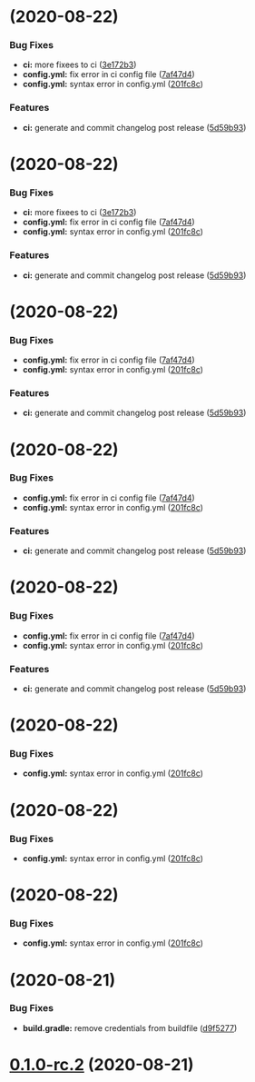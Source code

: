 #  (2020-08-22)


### Bug Fixes

* **ci:** more fixees to ci ([3e172b3](https://bitbucket.org/mcculloughsolutions/ski-analytics-tools/commits/3e172b3c8a1f0a26690fba44887360af46a5aba1))
* **config.yml:** fix error in ci config file ([7af47d4](https://bitbucket.org/mcculloughsolutions/ski-analytics-tools/commits/7af47d4bf88ce1cc42b155123b5de7860201a155))
* **config.yml:** syntax error in config.yml ([201fc8c](https://bitbucket.org/mcculloughsolutions/ski-analytics-tools/commits/201fc8c194235684aa324baed51bdb8d2c585c67))


### Features

* **ci:** generate and commit changelog post release ([5d59b93](https://bitbucket.org/mcculloughsolutions/ski-analytics-tools/commits/5d59b931f9b12ad7ca4d07dbb7d327a34766ffb9))



#  (2020-08-22)


### Bug Fixes

* **ci:** more fixees to ci ([3e172b3](https://bitbucket.org/mcculloughsolutions/ski-analytics-tools/commits/3e172b3c8a1f0a26690fba44887360af46a5aba1))
* **config.yml:** fix error in ci config file ([7af47d4](https://bitbucket.org/mcculloughsolutions/ski-analytics-tools/commits/7af47d4bf88ce1cc42b155123b5de7860201a155))
* **config.yml:** syntax error in config.yml ([201fc8c](https://bitbucket.org/mcculloughsolutions/ski-analytics-tools/commits/201fc8c194235684aa324baed51bdb8d2c585c67))


### Features

* **ci:** generate and commit changelog post release ([5d59b93](https://bitbucket.org/mcculloughsolutions/ski-analytics-tools/commits/5d59b931f9b12ad7ca4d07dbb7d327a34766ffb9))



#  (2020-08-22)


### Bug Fixes

* **config.yml:** fix error in ci config file ([7af47d4](https://bitbucket.org/mcculloughsolutions/ski-analytics-tools/commits/7af47d4bf88ce1cc42b155123b5de7860201a155))
* **config.yml:** syntax error in config.yml ([201fc8c](https://bitbucket.org/mcculloughsolutions/ski-analytics-tools/commits/201fc8c194235684aa324baed51bdb8d2c585c67))


### Features

* **ci:** generate and commit changelog post release ([5d59b93](https://bitbucket.org/mcculloughsolutions/ski-analytics-tools/commits/5d59b931f9b12ad7ca4d07dbb7d327a34766ffb9))



#  (2020-08-22)


### Bug Fixes

* **config.yml:** fix error in ci config file ([7af47d4](https://bitbucket.org/mcculloughsolutions/ski-analytics-tools/commits/7af47d4bf88ce1cc42b155123b5de7860201a155))
* **config.yml:** syntax error in config.yml ([201fc8c](https://bitbucket.org/mcculloughsolutions/ski-analytics-tools/commits/201fc8c194235684aa324baed51bdb8d2c585c67))


### Features

* **ci:** generate and commit changelog post release ([5d59b93](https://bitbucket.org/mcculloughsolutions/ski-analytics-tools/commits/5d59b931f9b12ad7ca4d07dbb7d327a34766ffb9))



#  (2020-08-22)


### Bug Fixes

* **config.yml:** fix error in ci config file ([7af47d4](https://bitbucket.org/mcculloughsolutions/ski-analytics-tools/commits/7af47d4bf88ce1cc42b155123b5de7860201a155))
* **config.yml:** syntax error in config.yml ([201fc8c](https://bitbucket.org/mcculloughsolutions/ski-analytics-tools/commits/201fc8c194235684aa324baed51bdb8d2c585c67))


### Features

* **ci:** generate and commit changelog post release ([5d59b93](https://bitbucket.org/mcculloughsolutions/ski-analytics-tools/commits/5d59b931f9b12ad7ca4d07dbb7d327a34766ffb9))



#  (2020-08-22)


### Bug Fixes

* **config.yml:** syntax error in config.yml ([201fc8c](https://bitbucket.org/mcculloughsolutions/ski-analytics-tools/commits/201fc8c194235684aa324baed51bdb8d2c585c67))



#  (2020-08-22)


### Bug Fixes

* **config.yml:** syntax error in config.yml ([201fc8c](https://bitbucket.org/mcculloughsolutions/ski-analytics-tools/commits/201fc8c194235684aa324baed51bdb8d2c585c67))



#  (2020-08-22)


### Bug Fixes

* **config.yml:** syntax error in config.yml ([201fc8c](https://bitbucket.org/mcculloughsolutions/ski-analytics-tools/commits/201fc8c194235684aa324baed51bdb8d2c585c67))



#  (2020-08-21)


### Bug Fixes

* **build.gradle:** remove credentials from buildfile ([d9f5277](https://bitbucket.org/mcculloughsolutions/ski-analytics-tools/commits/d9f5277331439289f60a0ed406937983b29213a8))






# [0.1.0-rc.2](https://bitbucket.org/mcculloughsolutions/ski-analytics-tools/compare/0.1.0-rc.1...0.1.0-rc.2) (2020-08-21)



